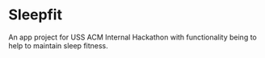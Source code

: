 # Sleepfit
An app project for USS ACM Internal Hackathon with functionality being to help to maintain sleep fitness.
